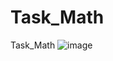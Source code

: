 # Task_Math
Task_Math
![image](https://github.com/IMalygosI/Task_Math/assets/67872855/4a040e48-42e0-41d9-a3a7-6a37ba997f82)
